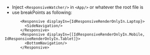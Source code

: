  - Inject `<ResponsiveWatcher/>` in `<App/>` or whatever the root file is
 - use breakPoints as following: 
 
 ```
        <Responsive displayIn={IdResponsiveRenderOnlyIn.Laptop}>
          <SideNavigation/>
        </Responsive>
        <Responsive displayIn={[IdResponsiveRenderOnlyIn.Mobile, IdResponsiveRenderOnlyIn.Tablet]}>
          <BottomNavigation/>
        </Responsive>
 ```